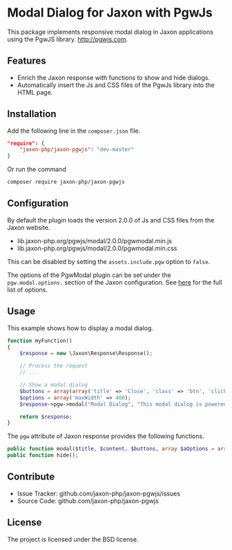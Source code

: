 Modal Dialog for Jaxon with PgwJs
=================================

This package implements responsive modal dialog in Jaxon applications using the PgwJS library.
http://pgwjs.com.

Features
--------

- Enrich the Jaxon response with functions to show and hide dialogs.
- Automatically insert the Js and CSS files of the PgwJs library into the HTML page.

Installation
------------

Add the following line in the `composer.json` file.
```json
"require": {
    "jaxon-php/jaxon-pgwjs": "dev-master"
}
```

Or run the command
```bash
composer require jaxon-php/jaxon-pgwjs
```

Configuration
------------

By default the plugin loads the version 2.0.0 of Js and CSS files from the Jaxon website.

- lib.jaxon-php.org/pgwjs/modal/2.0.0/pgwmodal.min.js
- lib.jaxon-php.org/pgwjs/modal/2.0.0/pgwmodal.min.css

This can be disabled by setting the `assets.include.pgw` option to `false`.

The options of the PgwModal plugin can be set under the `pgw.modal.options.` section of the Jaxon configuration.
See [here](http://pgwjs.com/pgwmodal/) for the full list of options.

Usage
-----

This example shows how to display a modal dialog.
```php
function myFunction()
{
    $response = new \Jaxon\Response\Response();

    // Process the request
    // ...

    // Show a modal dialog
    $buttons = array(array('title' => 'Close', 'class' => 'btn', 'click' => 'close'));
    $options = array('maxWidth' => 400);
    $response->pgw->modal("Modal Dialog", "This modal dialog is powered by PgwModal!!", $buttons, $options);

    return $response;
}
```

The `pgw` attribute of Jaxon response provides the following functions.
```php
public function modal($title, $content, $buttons, array $aOptions = array());   // Show a modal dialog
public function hide();                                                         // Hide the modal dialog
```

Contribute
----------

- Issue Tracker: github.com/jaxon-php/jaxon-pgwjs/issues
- Source Code: github.com/jaxon-php/jaxon-pgwjs

License
-------

The project is licensed under the BSD license.

